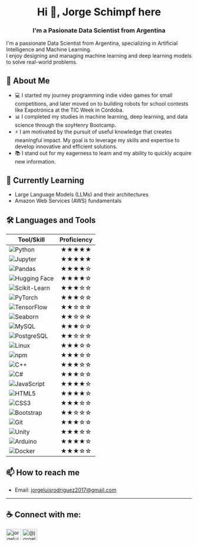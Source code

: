 <h1 align="center">Hi 👋, Jorge Schimpf here</h1>
<h3 align="center">I'm a Pasionate Data Scientist from Argentina</h3>

I'm a passionate Data Scientist from Argentina, specializing in Artificial Intelligence and Machine Learning.  
I enjoy designing and managing machine learning and deep learning models to solve real-world problems.

## 🚀 About Me

- 💻 I started my journey programming indie video games for small competitions, and later moved on to building robots for school contests like Expotrónica at the TIC Week in Córdoba.
- 📊 I completed my studies in machine learning, deep learning, and data science through the soyHenry Bootcamp.
- ⚡ I am motivated by the pursuit of useful knowledge that creates meaningful impact. My goal is to leverage my skills and expertise to develop innovative and efficient solutions.
- 📚 I stand out for my eagerness to learn and my ability to quickly acquire new information.

## 🌱 Currently Learning

- Large Language Models (LLMs) and their architectures
- Amazon Web Services (AWS) fundamentals

## 🛠️ Languages and Tools

| Tool/Skill        | Proficiency |
|-------------------|:-----------:|
| ![Python](https://img.shields.io/badge/-Python-3776AB?style=flat-square&logo=python&logoColor=white)                | ★★★★★ |
| ![Jupyter](https://img.shields.io/badge/-Jupyter-F37626?style=flat-square&logo=jupyter&logoColor=white)             | ★★★★★ |
| ![Pandas](https://img.shields.io/badge/-Pandas-150458?style=flat-square&logo=pandas)                                | ★★★★☆ |
| ![Hugging Face](https://img.shields.io/badge/-Hugging%20Face-f9cd17?style=flat-square&logo=huggingface&logoColor=black) | ★★★★☆ |
| ![Scikit-Learn](https://img.shields.io/badge/-Scikit--Learn-F7931E?style=flat-square&logo=scikit-learn&logoColor=white) | ★★★☆☆ |
| ![PyTorch](https://img.shields.io/badge/-PyTorch-EE4C2C?style=flat-square&logo=pytorch&logoColor=white)             | ★★★☆☆ |
| ![TensorFlow](https://img.shields.io/badge/-TensorFlow-FF6F00?style=flat-square&logo=tensorflow&logoColor=white)    | ★★☆☆☆ |
| ![Seaborn](https://img.shields.io/badge/-Seaborn-3776AB?style=flat-square&logo=python&logoColor=white)              | ★★☆☆☆ |
| ![MySQL](https://img.shields.io/badge/-MySQL-4479A1?style=flat-square&logo=mysql&logoColor=white)                   | ★★★☆☆ |
| ![PostgreSQL](https://img.shields.io/badge/-PostgreSQL-336791?style=flat-square&logo=postgresql&logoColor=white)    | ★★☆☆☆ |
| ![Linux](https://img.shields.io/badge/-Linux-FCC624?style=flat-square&logo=linux&logoColor=black)                   | ★★★☆☆ |
| ![npm](https://img.shields.io/badge/-npm-CB3837?style=flat-square&logo=npm&logoColor=white)                         | ★★★☆☆ |
| ![C++](https://img.shields.io/badge/-C++-00599C?style=flat-square&logo=cplusplus&logoColor=white)                   | ★★★☆☆ |
| ![C#](https://img.shields.io/badge/-C%23-239120?style=flat-square&logo=csharp&logoColor=white)                      | ★★★☆☆ |
| ![JavaScript](https://img.shields.io/badge/-JavaScript-F7DF1E?style=flat-square&logo=javascript&logoColor=black)    | ★★★★☆ |
| ![HTML5](https://img.shields.io/badge/-HTML5-E34F26?style=flat-square&logo=html5&logoColor=white)                   | ★★★★☆ |
| ![CSS3](https://img.shields.io/badge/-CSS3-1572B6?style=flat-square&logo=css3)                                      | ★★★☆☆ |
| ![Bootstrap](https://img.shields.io/badge/-Bootstrap-563D7C?style=flat-square&logo=bootstrap)                       | ★★☆☆☆ |
| ![Git](https://img.shields.io/badge/-Git-F05032?style=flat-square&logo=git&logoColor=white)                         | ★★★☆☆ |
| ![Unity](https://img.shields.io/badge/-Unity-222C37?style=flat-square&logo=unity&logoColor=white)                   | ★★★☆☆ |
| ![Arduino](https://img.shields.io/badge/-Arduino-00979D?style=flat-square&logo=arduino&logoColor=white)             | ★★★★☆ |
| ![Docker](https://img.shields.io/badge/-Docker-2496ED?style=flat-square&logo=docker&logoColor=white)                | ★★★☆☆ |

## 📫 How to reach me

- Email: jorgeluisrodriguez2017@gmail.com  

---

## ☕ Connect with me:
<p align="left">
<a href="https://linkedin.com/in/jorgeluisschimpfrodriguez" target="blank"><img align="center" src="https://raw.githubusercontent.com/rahuldkjain/github-profile-readme-generator/master/src/images/icons/Social/linked-in-alt.svg" alt="jorgeluisschimpfrodriguez" height="30" width="40" /></a>
<a href="https://www.hackerrank.com/@jorgeluisrodrig1" target="blank"><img align="center" src="https://raw.githubusercontent.com/rahuldkjain/github-profile-readme-generator/master/src/images/icons/Social/hackerrank.svg" alt="@jorgeluisrodrig1" height="30" width="40" /></a>
</p>


